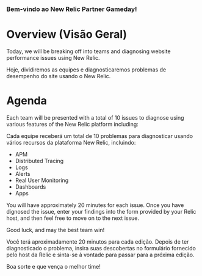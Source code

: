 ### Bem-vindo ao New Relic Partner Gameday!

# Overview (Visão Geral)

Today, we will be breaking off into teams and diagnosing website performance issues using New Relic.

Hoje, dividiremos as equipes e diagnosticaremos problemas de desempenho do site usando o New Relic.

# Agenda

Each team will be presented with a total of 10 issues to diagnose using various features of the New Relic platform including:

Cada equipe receberá um total de 10 problemas para diagnosticar usando vários recursos da plataforma New Relic, incluindo:

* APM
* Distributed Tracing
* Logs
* Alerts 
* Real User Monitoring
* Dashboards
* Apps

You will have approximately 20 minutes for each issue.  Once you have dignosed the issue, enter your findings into the form provided by your Relic host, and then feel free to move on to the next issue.

Good luck, and may the best team win! 

Você terá aproximadamente 20 minutos para cada edição. Depois de ter diagnosticado o problema, insira suas descobertas no formulário fornecido pelo host da Relic e sinta-se à vontade para passar para a próxima edição.

Boa sorte e que vença o melhor time!